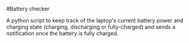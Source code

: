 #Battery checker

A python script to keep track of the laptop's current battery power and charging state (charging, discharging or fully-charged) and sends a notification once the battery is fully charged.
